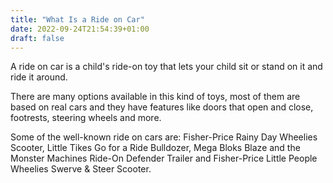 ```yaml
---
title: "What Is a Ride on Car"
date: 2022-09-24T21:54:39+01:00
draft: false
---
```


A ride on car is a child's ride-on toy that lets your child sit or stand on it and ride it around.

There are many options available in this kind of toys, most of them are based on real cars and they have features like doors that open and close, footrests, steering wheels and more.

Some of the well-known ride on cars are: Fisher-Price Rainy Day Wheelies Scooter, Little Tikes Go for a Ride Bulldozer, Mega Bloks Blaze and the Monster Machines Ride-On Defender Trailer and Fisher-Price Little People Wheelies Swerve & Steer Scooter.